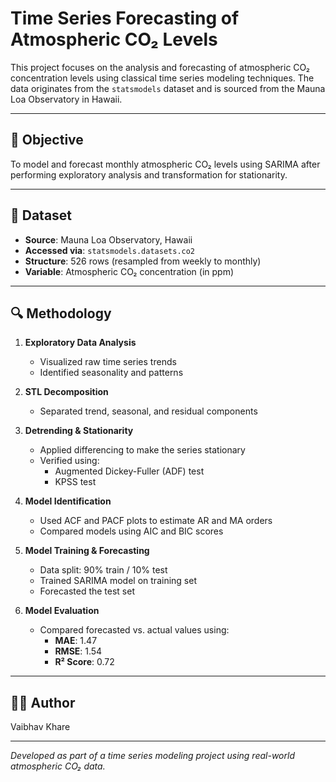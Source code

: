 # Time Series Forecasting of Atmospheric CO₂ Levels

This project focuses on the analysis and forecasting of atmospheric CO₂ concentration levels using classical time series modeling techniques. The data originates from the `statsmodels` dataset and is sourced from the Mauna Loa Observatory in Hawaii.

---

## 📌 Objective

To model and forecast monthly atmospheric CO₂ levels using SARIMA after performing exploratory analysis and transformation for stationarity.

---

## 📁 Dataset

- **Source**: Mauna Loa Observatory, Hawaii
- **Accessed via**: `statsmodels.datasets.co2`
- **Structure**: 526 rows (resampled from weekly to monthly)
- **Variable**: Atmospheric CO₂ concentration (in ppm)

---

## 🔍 Methodology

1. **Exploratory Data Analysis**
   - Visualized raw time series trends
   - Identified seasonality and patterns

2. **STL Decomposition**
   - Separated trend, seasonal, and residual components

3. **Detrending & Stationarity**
   - Applied differencing to make the series stationary
   - Verified using:
     - Augmented Dickey-Fuller (ADF) test
     - KPSS test

4. **Model Identification**
   - Used ACF and PACF plots to estimate AR and MA orders
   - Compared models using AIC and BIC scores

5. **Model Training & Forecasting**
   - Data split: 90% train / 10% test
   - Trained SARIMA model on training set
   - Forecasted the test set

6. **Model Evaluation**
   - Compared forecasted vs. actual values using:
     - **MAE**: 1.47  
     - **RMSE**: 1.54  
     - **R² Score**: 0.72

---

## 🧑‍💻 Author

Vaibhav Khare

---

*Developed as part of a time series modeling project using real-world atmospheric CO₂ data.*
